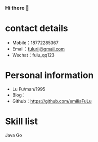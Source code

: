 ### Hi there 👋

# contact details

- Mobile：18772285367
- Email：fulurjj@gmail.com
- Wechat：fulu_qq123

# Personal information
 - Lu Fu/man/1995
 - Blog：
 - Github：https://github.com/emiliaFuLu


# Skill list
  Java Go 
  
<!--
**emiliaFuLu/emiliaFuLu** is a ✨ _special_ ✨ repository because its `README.md` (this file) appears on your GitHub profile.

Here are some ideas to get you started:

- 🔭 I’m currently working on ...
- 🌱 I’m currently learning ...
- 👯 I’m looking to collaborate on ...
- 🤔 I’m looking for help with ...
- 💬 Ask me about ...
- 📫 How to reach me: ...
- 😄 Pronouns: ...
- ⚡ Fun fact: ...
-->

